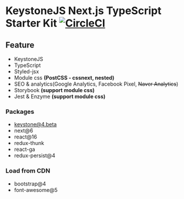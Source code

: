 # KeystoneJS Next.js TypeScript Starter Kit [![CircleCI](https://circleci.com/gh/deptno/next.js-typescript-starter-kit.svg?style=svg)](https://circleci.com/gh/deptno/next.js-typescript-starter-kit)

## Feature
 - KeystoneJS
 - TypeScript
 - Styled-jsx
 - Module css **(PostCSS - cssnext, nested)**
 - SEO & analytics(Google Analytics, Facebook Pixel, <s>Naver Analytics</s>)
 - Storybook **(support module css)**
 - Jest & Enzyme **(support module css)**

### Packages
 - keystone@4.beta
 - next@6
 - react@16
 - redux-thunk
 - react-ga
 - redux-persist@4

### Load from CDN
 - bootstrap@4
 - font-awesome@5